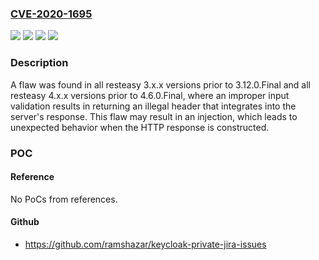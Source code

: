 ### [CVE-2020-1695](https://cve.mitre.org/cgi-bin/cvename.cgi?name=CVE-2020-1695)
![](https://img.shields.io/static/v1?label=Product&message=resteasy&color=blue)
![](https://img.shields.io/static/v1?label=Version&message=all%20resteasy%203.x.x%20versions%20prior%20to%203.12.0.Final%20&color=brightgreen)
![](https://img.shields.io/static/v1?label=Version&message=all%20resteasy%204.x.x%20versions%20prior%20to%204.6.0.Final%20&color=brightgreen)
![](https://img.shields.io/static/v1?label=Vulnerability&message=CWE-20&color=brightgreen)

### Description

A flaw was found in all resteasy 3.x.x versions prior to 3.12.0.Final and all resteasy 4.x.x versions prior to 4.6.0.Final, where an improper input validation results in returning an illegal header that integrates into the server's response. This flaw may result in an injection, which leads to unexpected behavior when the HTTP response is constructed.

### POC

#### Reference
No PoCs from references.

#### Github
- https://github.com/ramshazar/keycloak-private-jira-issues

